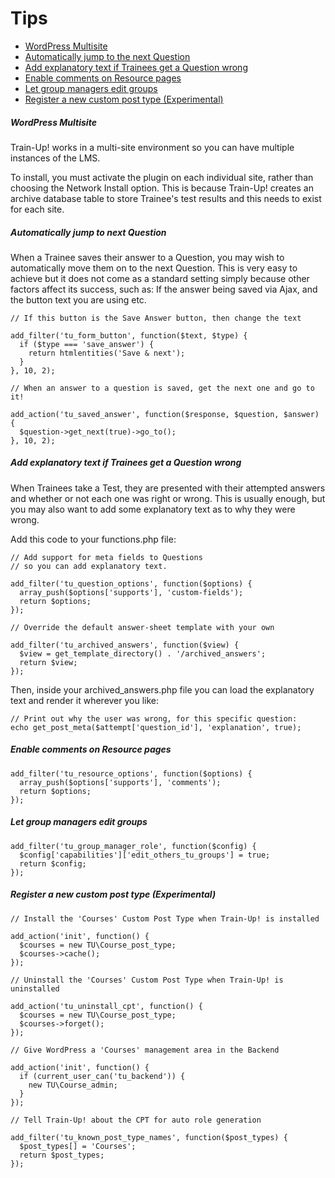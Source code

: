 Tips
====

* [WordPress Multisite](#wordpress-multisite)
* [Automatically jump to the next Question](#automatically-jump-to-the-next-question)
* [Add explanatory text if Trainees get a Question wrong](#add-explanatory-text-if-trainees-get-a-question-wrong)
* [Enable comments on Resource pages](#enable-comments-on-resource-pages)
* [Let group managers edit groups](#let-group-managers-edit-groups)
* [Register a new custom post type (Experimental)](register-a-new-custom-post-type-experimental)

##### WordPress Multisite
Train-Up! works in a multi-site environment so you can have multiple instances of the LMS.

To install, you must activate the plugin on each individual site, rather than choosing the Network Install option. This is because Train-Up! creates an archive database table to store Trainee's test results and this needs to exist for each site.

##### Automatically jump to next Question
When a Trainee saves their answer to a Question, you may wish to automatically move them on to the next Question. This is very easy to achieve but it does not come as a standard setting simply because other factors affect its success, such as: If the answer being saved via Ajax, and the button text you are using etc.

	// If this button is the Save Answer button, then change the text

	add_filter('tu_form_button', function($text, $type) {
	  if ($type === 'save_answer') {
	    return htmlentities('Save & next');
	  }
	}, 10, 2);

	// When an answer to a question is saved, get the next one and go to it!

	add_action('tu_saved_answer', function($response, $question, $answer) {
	  $question->get_next(true)->go_to();
	}, 10, 2);

##### Add explanatory text if Trainees get a Question wrong

When Trainees take a Test, they are presented with their attempted answers and whether or not each one was right or wrong. This is usually enough, but you may also want to add some explanatory text as to why they were wrong.

Add this code to your functions.php file:

	// Add support for meta fields to Questions
	// so you can add explanatory text.

	add_filter('tu_question_options', function($options) {
	  array_push($options['supports'], 'custom-fields');
	  return $options;
	});

	// Override the default answer-sheet template with your own

	add_filter('tu_archived_answers', function($view) {
	  $view = get_template_directory() . '/archived_answers';
	  return $view;
	});

Then, inside your archived_answers.php file you can load the explanatory text and render it wherever you like:

	// Print out why the user was wrong, for this specific question:
	echo get_post_meta($attempt['question_id'], 'explanation', true);

##### Enable comments on Resource pages

	add_filter('tu_resource_options', function($options) {
	  array_push($options['supports'], 'comments');
	  return $options;
	});

##### Let group managers edit groups

	add_filter('tu_group_manager_role', function($config) {
	  $config['capabilities']['edit_others_tu_groups'] = true;
	  return $config;
	});

##### Register a new custom post type (Experimental)

	// Install the 'Courses' Custom Post Type when Train-Up! is installed

	add_action('init', function() {
	  $courses = new TU\Course_post_type;
	  $courses->cache();
	});

	// Uninstall the 'Courses' Custom Post Type when Train-Up! is uninstalled

	add_action('tu_uninstall_cpt', function() {
	  $courses = new TU\Course_post_type;
	  $courses->forget();
	});

	// Give WordPress a 'Courses' management area in the Backend

	add_action('init', function() {
	  if (current_user_can('tu_backend')) {
	    new TU\Course_admin;
	  }
	});

	// Tell Train-Up! about the CPT for auto role generation

	add_filter('tu_known_post_type_names', function($post_types) {
	  $post_types[] = 'Courses';
	  return $post_types;
	});